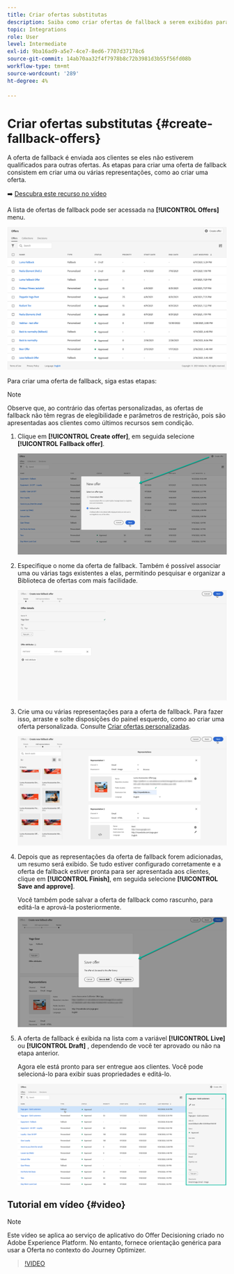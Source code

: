 ```yaml
---
title: Criar ofertas substitutas
description: Saiba como criar ofertas de fallback a serem exibidas para clientes que não estão qualificados para qualquer oferta
topic: Integrations
role: User
level: Intermediate
exl-id: 9ba16ad9-a5e7-4ce7-8ed6-7707d37178c6
source-git-commit: 14ab70aa32f4f7978b8c72b3981d3b55f56fd08b
workflow-type: tm+mt
source-wordcount: '289'
ht-degree: 4%

---
```


# Criar ofertas substitutas {#create-fallback-offers}

A oferta de fallback é enviada aos clientes se eles não estiverem qualificados para outras ofertas. As etapas para criar uma oferta de fallback consistem em criar uma ou várias representações, como ao criar uma oferta.

➡️ [Descubra este recurso no vídeo](#video)

A lista de ofertas de fallback pode ser acessada na **[!UICONTROL Offers]** menu.

![](../assets/offers_list.png)

Para criar uma oferta de fallback, siga estas etapas:

>[!NOTE]
>
>Observe que, ao contrário das ofertas personalizadas, as ofertas de fallback não têm regras de elegibilidade e parâmetros de restrição, pois são apresentadas aos clientes como últimos recursos sem condição.

1. Clique em **[!UICONTROL Create offer]**, em seguida selecione **[!UICONTROL Fallback offer]**.

   ![](../assets/create_fallback.png)

1. Especifique o nome da oferta de fallback. Também é possível associar uma ou várias tags existentes a elas, permitindo pesquisar e organizar a Biblioteca de ofertas com mais facilidade.

   ![](../assets/fallback_details.png)

1. Crie uma ou várias representações para a oferta de fallback. Para fazer isso, arraste e solte disposições do painel esquerdo, como ao criar uma oferta personalizada. Consulte [Criar ofertas personalizadas](../offer-library/creating-personalized-offers.md).

   ![](../assets/fallback_content.png)

1. Depois que as representações da oferta de fallback forem adicionadas, um resumo será exibido. Se tudo estiver configurado corretamente e a oferta de fallback estiver pronta para ser apresentada aos clientes, clique em **[!UICONTROL Finish]**, em seguida selecione **[!UICONTROL Save and approve]**.

   Você também pode salvar a oferta de fallback como rascunho, para editá-la e aprová-la posteriormente.

   ![](../assets/fallback_review.png)

1. A oferta de fallback é exibida na lista com a variável **[!UICONTROL Live]** ou **[!UICONTROL Draft]** , dependendo de você ter aprovado ou não na etapa anterior.

   Agora ele está pronto para ser entregue aos clientes. Você pode selecioná-lo para exibir suas propriedades e editá-lo. <!-- no suppression? -->

   ![](../assets/fallback_created.png)

## Tutorial em vídeo {#video}

>[!NOTE]
>
>Este vídeo se aplica ao serviço de aplicativo do Offer Decisioning criado no Adobe Experience Platform. No entanto, fornece orientação genérica para usar a Oferta no contexto do Journey Optimizer.

>[!VIDEO](https://video.tv.adobe.com/v/329383?quality=12)
